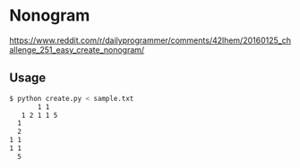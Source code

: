 # Nonogram
https://www.reddit.com/r/dailyprogrammer/comments/42lhem/20160125_challenge_251_easy_create_nonogram/

## Usage
```sh
$ python create.py < sample.txt
       1 1   
   1 2 1 1 5 
  1
  2
1 1
1 1
  5
```
